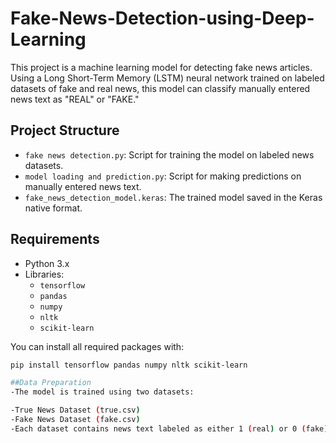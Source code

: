 # Fake-News-Detection-using-Deep-Learning

This project is a machine learning model for detecting fake news articles. Using a Long Short-Term Memory (LSTM) neural network trained on labeled datasets of fake and real news, this model can classify manually entered news text as "REAL" or "FAKE."

## Project Structure
- `fake news detection.py`: Script for training the model on labeled news datasets.
- `model loading and prediction.py`: Script for making predictions on manually entered news text.
- `fake_news_detection_model.keras`: The trained model saved in the Keras native format.

## Requirements
- Python 3.x
- Libraries:
  - `tensorflow`
  - `pandas`
  - `numpy`
  - `nltk`
  - `scikit-learn`

You can install all required packages with:
```bash
pip install tensorflow pandas numpy nltk scikit-learn

##Data Preparation
-The model is trained using two datasets:

-True News Dataset (true.csv)
-Fake News Dataset (fake.csv)
-Each dataset contains news text labeled as either 1 (real) or 0 (fake). These datasets should be in CSV format with a text column containing the article text.

